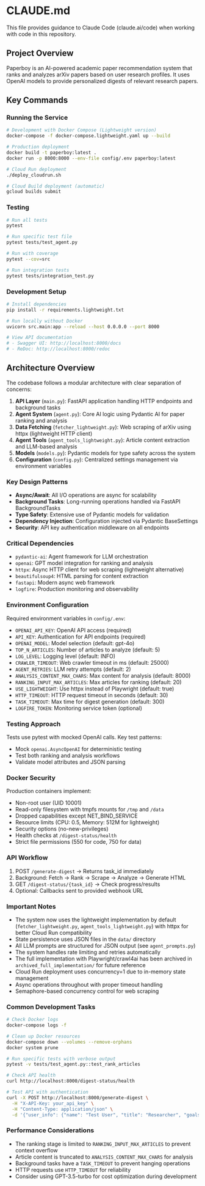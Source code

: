 # CLAUDE.md

This file provides guidance to Claude Code (claude.ai/code) when working with code in this repository.

## Project Overview

Paperboy is an AI-powered academic paper recommendation system that ranks and analyzes arXiv papers based on user research profiles. It uses OpenAI models to provide personalized digests of relevant research papers.

## Key Commands

### Running the Service

```bash
# Development with Docker Compose (Lightweight version)
docker-compose -f docker-compose.lightweight.yaml up --build

# Production deployment
docker build -t paperboy:latest .
docker run -p 8000:8000 --env-file config/.env paperboy:latest

# Cloud Run deployment
./deploy_cloudrun.sh

# Cloud Build deployment (automatic)
gcloud builds submit
```

### Testing

```bash
# Run all tests
pytest

# Run specific test file
pytest tests/test_agent.py

# Run with coverage
pytest --cov=src

# Run integration tests
pytest tests/integration_test.py
```

### Development Setup

```bash
# Install dependencies
pip install -r requirements.lightweight.txt

# Run locally without Docker
uvicorn src.main:app --reload --host 0.0.0.0 --port 8000

# View API documentation
# - Swagger UI: http://localhost:8000/docs
# - ReDoc: http://localhost:8000/redoc
```

## Architecture Overview

The codebase follows a modular architecture with clear separation of concerns:

1. **API Layer** (`main.py`): FastAPI application handling HTTP endpoints and background tasks
2. **Agent System** (`agent.py`): Core AI logic using Pydantic AI for paper ranking and analysis
3. **Data Fetching** (`fetcher_lightweight.py`): Web scraping of arXiv using httpx (lightweight HTTP client)
4. **Agent Tools** (`agent_tools_lightweight.py`): Article content extraction and LLM-based analysis
5. **Models** (`models.py`): Pydantic models for type safety across the system
6. **Configuration** (`config.py`): Centralized settings management via environment variables

### Key Design Patterns

- **Async/Await**: All I/O operations are async for scalability
- **Background Tasks**: Long-running operations handled via FastAPI BackgroundTasks
- **Type Safety**: Extensive use of Pydantic models for validation
- **Dependency Injection**: Configuration injected via Pydantic BaseSettings
- **Security**: API key authentication middleware on all endpoints

### Critical Dependencies

- `pydantic-ai`: Agent framework for LLM orchestration
- `openai`: GPT model integration for ranking and analysis
- `httpx`: Async HTTP client for web scraping (lightweight alternative)
- `beautifulsoup4`: HTML parsing for content extraction
- `fastapi`: Modern async web framework
- `logfire`: Production monitoring and observability

### Environment Configuration

Required environment variables in `config/.env`:

- `OPENAI_API_KEY`: OpenAI API access (required)
- `API_KEY`: Authentication for API endpoints (required)
- `OPENAI_MODEL`: Model selection (default: gpt-4o)
- `TOP_N_ARTICLES`: Number of articles to analyze (default: 5)
- `LOG_LEVEL`: Logging level (default: INFO)
- `CRAWLER_TIMEOUT`: Web crawler timeout in ms (default: 25000)
- `AGENT_RETRIES`: LLM retry attempts (default: 2)
- `ANALYSIS_CONTENT_MAX_CHARS`: Max content for analysis (default: 8000)
- `RANKING_INPUT_MAX_ARTICLES`: Max articles for ranking (default: 20)
- `USE_LIGHTWEIGHT`: Use httpx instead of Playwright (default: true)
- `HTTP_TIMEOUT`: HTTP request timeout in seconds (default: 30)
- `TASK_TIMEOUT`: Max time for digest generation (default: 300)
- `LOGFIRE_TOKEN`: Monitoring service token (optional)

### Testing Approach

Tests use pytest with mocked OpenAI calls. Key test patterns:

- Mock `openai.AsyncOpenAI` for deterministic testing
- Test both ranking and analysis workflows
- Validate model attributes and JSON parsing

### Docker Security

Production containers implement:

- Non-root user (UID 10001)
- Read-only filesystem with tmpfs mounts for `/tmp` and `/data`
- Dropped capabilities except NET_BIND_SERVICE
- Resource limits (CPU: 0.5, Memory: 512M for lightweight)
- Security options (no-new-privileges)
- Health checks at `/digest-status/health`
- Strict file permissions (550 for code, 750 for data)

### API Workflow

1. POST `/generate-digest` → Returns task_id immediately
2. Background: Fetch → Rank → Scrape → Analyze → Generate HTML
3. GET `/digest-status/{task_id}` → Check progress/results
4. Optional: Callbacks sent to provided webhook URL

### Important Notes

- The system now uses the lightweight implementation by default (`fetcher_lightweight.py`, `agent_tools_lightweight.py`) with httpx for better Cloud Run compatibility
- State persistence uses JSON files in the `data/` directory
- All LLM prompts are structured for JSON output (see `agent_prompts.py`)
- The system handles rate limiting and retries automatically
- The full implementation with Playwright/crawl4ai has been archived in `archived_full_implementation/` for future reference
- Cloud Run deployment uses concurrency=1 due to in-memory state management
- Async operations throughout with proper timeout handling
- Semaphore-based concurrency control for web scraping

### Common Development Tasks

```bash
# Check Docker logs
docker-compose logs -f

# Clean up Docker resources
docker-compose down --volumes --remove-orphans
docker system prune

# Run specific tests with verbose output
pytest -v tests/test_agent.py::test_rank_articles

# Check API health
curl http://localhost:8000/digest-status/health

# Test API with authentication
curl -X POST http://localhost:8000/generate-digest \
  -H "X-API-Key: your_api_key" \
  -H "Content-Type: application/json" \
  -d '{"user_info": {"name": "Test User", "title": "Researcher", "goals": "ML papers"}}'
```

### Performance Considerations

- The ranking stage is limited to `RANKING_INPUT_MAX_ARTICLES` to prevent context overflow
- Article content is truncated to `ANALYSIS_CONTENT_MAX_CHARS` for analysis
- Background tasks have a `TASK_TIMEOUT` to prevent hanging operations
- HTTP requests use `HTTP_TIMEOUT` for reliability
- Consider using GPT-3.5-turbo for cost optimization during development

